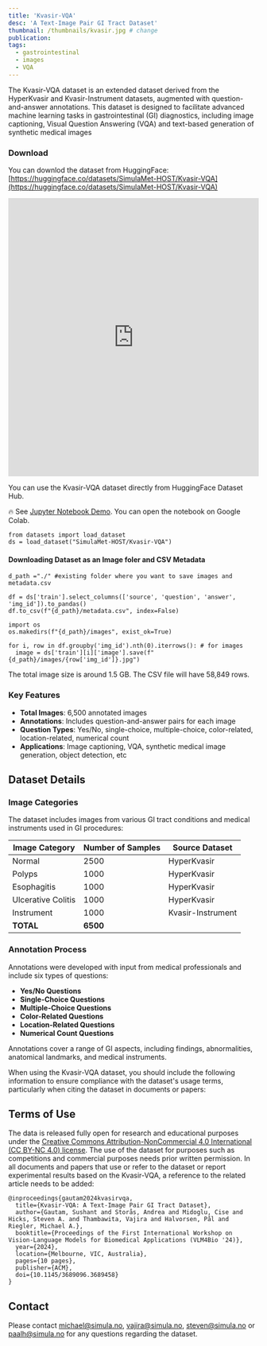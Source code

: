 ```yaml
---
title: 'Kvasir-VQA'
desc: 'A Text-Image Pair GI Tract Dataset'
thumbnail: /thumbnails/kvasir.jpg # change
publication: 
tags:
  - gastrointestinal
  - images
  - VQA
---
```

<!-- # Kvasir-VQA: A Text-Image Pair GI Tract Dataset -->


The Kvasir-VQA dataset is an extended dataset derived from the HyperKvasir and Kvasir-Instrument datasets, augmented with question-and-answer annotations. This dataset is designed to facilitate advanced machine learning tasks in gastrointestinal (GI) diagnostics, including image captioning, Visual Question Answering (VQA) and text-based generation of synthetic medical images


### Download
You can downlod the dataset from HuggingFace:
[https://huggingface.co/datasets/SimulaMet-HOST/Kvasir-VQA](https://huggingface.co/datasets/SimulaMet-HOST/Kvasir-VQA)

<iframe
  src="https://huggingface.co/datasets/SimulaMet-HOST/Kvasir-VQA/embed/viewer/main_data/raw_annotations"
  frameborder="0"
  width="100%"
  height="560px"
></iframe>


You can use the Kvasir-VQA dataset directly from HuggingFace Dataset Hub.

🔥 See [Jupyter Notebook Demo](https://huggingface.co/datasets/SushantGautam/SimulaMet-HOST/Kvasir-VQA/blob/main/explore_Kvasir-VQA.ipynb). You can open the notebook on Google Colab.

```
from datasets import load_dataset
ds = load_dataset("SimulaMet-HOST/Kvasir-VQA")
```

#### Downloading Dataset as an Image foler and CSV Metadata

```
d_path ="./" #existing folder where you want to save images and metadata.csv

df = ds['train'].select_columns(['source', 'question', 'answer', 'img_id']).to_pandas()
df.to_csv(f"{d_path}/metadata.csv", index=False)

import os
os.makedirs(f"{d_path}/images", exist_ok=True)

for i, row in df.groupby('img_id').nth(0).iterrows(): # for images
  image = ds['train'][i]['image'].save(f"{d_path}/images/{row['img_id']}.jpg")
```

The total image size is around 1.5 GB. The CSV file will have 58,849 rows.

### Key Features

- **Total Images**: 6,500 annotated images
- **Annotations**: Includes question-and-answer pairs for each image
- **Question Types**: Yes/No, single-choice, multiple-choice, color-related, location-related, numerical count
- **Applications**: Image captioning, VQA, synthetic medical image generation, object detection, etc


## Dataset Details

### Image Categories

The dataset includes images from various GI tract conditions and medical instruments used in GI procedures:

| Image Category      | Number of Samples | Source Dataset      |
|---------------------|-------------------|---------------------|
| Normal              | 2500              | HyperKvasir         |
| Polyps              | 1000              | HyperKvasir         |
| Esophagitis         | 1000              | HyperKvasir         |
| Ulcerative Colitis  | 1000              | HyperKvasir         |
| Instrument          | 1000              | Kvasir-Instrument   |
| **TOTAL**           | **6500**          |                     |


### Annotation Process

Annotations were developed with input from medical professionals and include six types of questions:

- **Yes/No Questions**
- **Single-Choice Questions**
- **Multiple-Choice Questions**
- **Color-Related Questions**
- **Location-Related Questions**
- **Numerical Count Questions**

Annotations cover a range of GI aspects, including findings, abnormalities, anatomical landmarks, and medical instruments.


When using the Kvasir-VQA dataset, you should include the following information to ensure compliance with the dataset's usage terms, particularly when citing the dataset in documents or papers:

## Terms of Use

The data is released fully open for research and educational purposes under the [Creative Commons Attribution-NonCommercial 4.0 International (CC BY-NC 4.0) license](https://creativecommons.org/licenses/by-nc/4.0/). The use of the dataset for purposes such as competitions and commercial purposes needs prior written permission. In all documents and papers that use or refer to the dataset or report experimental results based on the Kvasir-VQA, a reference to the related article needs to be added: 

```
@inproceedings{gautam2024kvasirvqa,
  title={Kvasir-VQA: A Text-Image Pair GI Tract Dataset},
  author={Gautam, Sushant and Storås, Andrea and Midoglu, Cise and Hicks, Steven A. and Thambawita, Vajira and Halvorsen, Pål and Riegler, Michael A.},
  booktitle={Proceedings of the First International Workshop on Vision-Language Models for Biomedical Applications (VLM4Bio '24)},
  year={2024},
  location={Melbourne, VIC, Australia},
  pages={10 pages},
  publisher={ACM},
  doi={10.1145/3689096.3689458}
}
```

## Contact
Please contact michael@simula.no, vajira@simula.no, steven@simula.no or paalh@simula.no for any questions regarding the dataset.